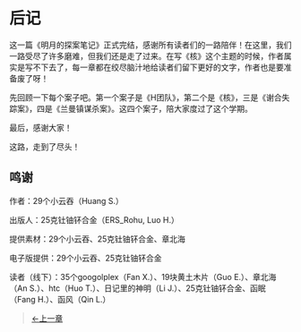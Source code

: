 # 后记

这一篇《明月的探案笔记》正式完结，感谢所有读者们的一路陪伴！在这里，我们一路受尽了许多磨难，但我们还是走了过来。在写《核》这个主题的时候，作者属实是写不下去了，每一章都在绞尽脑汁地给读者们留下更好的文字，作者也是要准备废了呀！

先回顾一下每个案子吧。第一个案子是《H团队》，第二个是《核》，三是《谢合失踪案》，四是《兰曼镇谋杀案》。这四个案子，陪大家度过了这个学期。

最后，感谢大家！

这路，走到了尽头！

## 鸣谢

作者：29个小云吞（Huang S.）  

出版人：25克钍铀钚合金（ERS_Rohu, Luo H.）   

提供素材：29个小云吞、25克钍铀钚合金、章北海   

电子版提供：29个小云吞、25克钍铀钚合金   

读者（线下）：35个googolplex（Fan X.）、19块黄土木片（Guo E.）、章北海（An S.）、htc（Huo T.）、日记里的神明（Li J.）、25克钍铀钚合金、函眠（Fang H.）、函风（Qin L.）   

> [←上一章](/zh-cn/detective/part4/chapter4.md)
